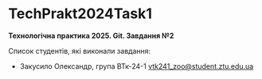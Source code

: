 # TechPrakt2024Task1
**Технологічна практика 2025. Git. Завдання №2**

Список студентів, які виконали завдання:
* Закусило Олександр, група ВТк-24-1
vtk241_zoo@student.ztu.edu.ua
